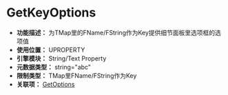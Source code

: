 ﻿# GetKeyOptions

- **功能描述：** 为TMap里的FName/FString作为Key提供细节面板里选项框的选项值
- **使用位置：** UPROPERTY
- **引擎模块：** String/Text Property
- **元数据类型：** string="abc"
- **限制类型：** TMap里FName/FString作为Key
- **关联项：** [GetOptions](GetOptions/GetOptions.md)